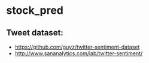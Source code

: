 # stock_pred

## Tweet dataset:
* https://github.com/guyz/twitter-sentiment-dataset
* http://www.sananalytics.com/lab/twitter-sentiment/
